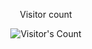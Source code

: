 <div align="center"> 
  <p>Visitor count</p>
  <img src="https://profile-counter.glitch.me/mrdeshi/count.svg" alt="Visitor's Count" />
</div>
